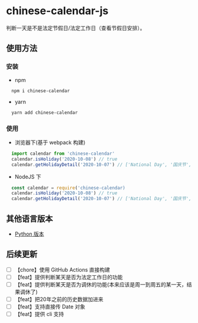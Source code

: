 # chinese-calendar-js

判断一天是不是法定节假日/法定工作日（查看节假日安排）。

## 使用方法

### 安装

- npm

```shell
  npm i chinese-calendar
```

- yarn

```shell
  yarn add chinese-calendar
```

### 使用

- 浏览器下(基于 webpack 构建)

```JavaScript
  import calendar from 'chinese-calendar'
  calendar.isHoliday('2020-10-08') // true
  calendar.getHolidayDetail('2020-10-07') // ['National Day', '国庆节', 3]
```

- NodeJS 下

```JavaScript
  const calendar = require('chinese-calendar)
  calendar.isHoliday('2020-10-08') // true
  calendar.getHolidayDetail('2020-10-07') // ['National Day', '国庆节', 3]
```

## 其他语言版本

- [Python 版本](https://github.com/LKI/chinese-calendar)

## 后续更新

- [ ]  【chore】使用 GitHub Actions 直接构建
- [ ]  【feat】提供判断某天是否为法定工作日的功能
- [ ]  【feat】提供判断某天是否为调休的功能(本来应该是周一到周五的某一天，结果调休了)
- [ ]  【feat】把20年之前的历史数据加进来
- [ ]  【feat】支持直接传 Date 对象
- [ ]  【feat】提供 cli 支持
